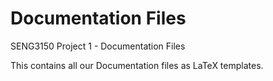 # Documentation Files

SENG3150 Project 1 - Documentation Files

This contains all our Documentation files as LaTeX templates. 
